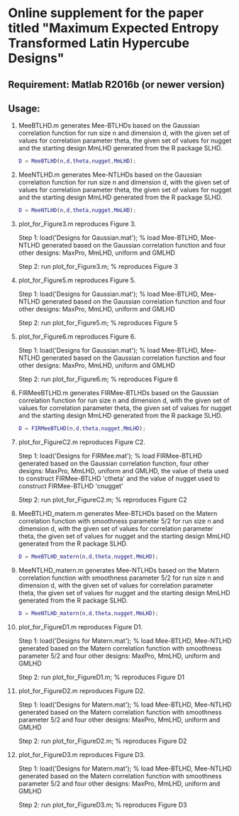 Online supplement for the paper titled "Maximum Expected Entropy Transformed Latin Hypercube Designs"
====

## Requirement: Matlab R2016b (or newer version)
## Usage:

1. MeeBTLHD.m generates Mee-BTLHDs based on the Gaussian correlation function for run size n and dimension d, with the given set of values for correlation parameter theta, the given set of values for nugget and the starting design MmLHD generated from the R package SLHD.
   ```matlab
   D = MeeBTLHD(n,d,theta,nugget,MmLHD);
   ```
2. MeeNTLHD.m generates Mee-NTLHDs based on the Gaussian correlation function for run size n and dimension d, with the given set of values for correlation parameter theta, the given set of values for nugget and the starting design MmLHD generated from the R package SLHD.
   ```matlab
   D = MeeNTLHD(n,d,theta,nugget,MmLHD);
   ```
3. plot_for_Figure3.m reproduces Figure 3.

   Step 1: load('Designs for Gaussian.mat'); % load Mee-BTLHD, Mee-NTLHD generated based on the Gaussian correlation function and four other designs: MaxPro, MmLHD, uniform and GMLHD

   Step 2: run plot_for_Figure3.m; % reproduces Figure 3

4. plot_for_Figure5.m reproduces Figure 5.

   Step 1: load('Designs for Gaussian.mat'); % load Mee-BTLHD, Mee-NTLHD generated based on the Gaussian correlation function and four other designs: MaxPro, MmLHD, uniform and GMLHD
   
   Step 2: run plot_for_Figure5.m; % reproduces Figure 5
   
5. plot_for_Figure6.m reproduces Figure 6.

   Step 1: load('Designs for Gaussian.mat'); % load Mee-BTLHD, Mee-NTLHD generated based on the Gaussian correlation function and four other designs: MaxPro, MmLHD, uniform and GMLHD
   
   Step 2: run plot_for_Figure6.m; % reproduces Figure 6

6. FIRMeeBTLHD.m generates FIRMee-BTLHDs based on the Gaussian correlation function for run size n and dimension d, with the given set of values for correlation parameter theta, the given set of values for nugget and the starting design MmLHD generated from the R package SLHD.
   ```matlab  
   D = FIRMeeBTLHD(n,d,theta,nugget,MmLHD);
   ```
7. plot_for_FigureC2.m reproduces Figure C2.

   Step 1: load('Designs for FIRMee.mat'); % load FIRMee-BTLHD generated based on the Gaussian correlation function, four other designs: MaxPro, MmLHD, uniform and GMLHD, the value of theta used to construct FIRMee-BTLHD 'ctheta' and the value of nugget used to construct FIRMee-BTLHD 'cnugget'

   Step 2: run plot_for_FigureC2.m; % reproduces Figure C2
   
8. MeeBTLHD_matern.m generates Mee-BTLHDs based on the Matern correlation function with smoothness parameter 5/2 for run size n and dimension d, with the given set of values for correlation parameter theta, the given set of values for nugget and the starting design MmLHD generated from the R package SLHD.
   ```matlab  
   D = MeeBTLHD_matern(n,d,theta,nugget,MmLHD);
   ```
9. MeeNTLHD_matern.m generates Mee-NTLHDs based on the Matern correlation function with smoothness parameter 5/2 for run size n and dimension d, with the given set of values for correlation parameter theta, the given set of values for nugget and the starting design MmLHD generated from the R package SLHD.
   ```matlab  
   D = MeeNTLHD_matern(n,d,theta,nugget,MmLHD);
   ```
10. plot_for_FigureD1.m reproduces Figure D1.

    Step 1: load('Designs for Matern.mat'); % load Mee-BTLHD, Mee-NTLHD generated based on the Matern correlation function with smoothness parameter 5/2 and four other designs: MaxPro, MmLHD, uniform and GMLHD
   
    Step 2: run plot_for_FigureD1.m; % reproduces Figure D1
   
11. plot_for_FigureD2.m reproduces Figure D2.

    Step 1: load('Designs for Matern.mat'); % load Mee-BTLHD, Mee-NTLHD generated based on the Matern correlation function with smoothness parameter 5/2 and four other designs: MaxPro, MmLHD, uniform and GMLHD
   
    Step 2: run plot_for_FigureD2.m; % reproduces Figure D2
    
12. plot_for_FigureD3.m reproduces Figure D3.

    Step 1: load('Designs for Matern.mat'); % load Mee-BTLHD, Mee-NTLHD generated based on the Matern correlation function with smoothness parameter 5/2 and four other designs: MaxPro, MmLHD, uniform and GMLHD
   
    Step 2: run plot_for_FigureD3.m; % reproduces Figure D3